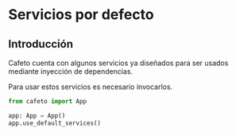 # Servicios por defecto

## Introducción

Cafeto cuenta con algunos servicios ya diseñados para ser usados mediante inyección de dependencias.

Para usar estos servicios es necesario invocarlos.

```python
from cafeto import App

app: App = App()
app.use_default_services()
```